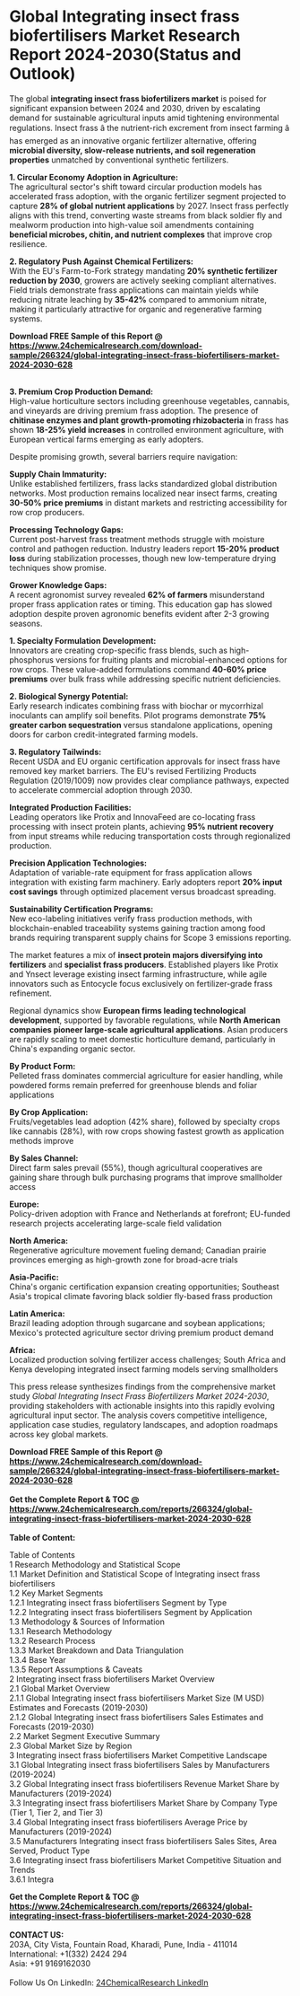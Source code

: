 <h1>Global Integrating insect frass biofertilisers Market Research Report 2024-2030(Status and Outlook)</h1><p>The global <strong>integrating insect frass biofertilizers market</strong> is poised for significant expansion between 2024 and 2030, driven by escalating demand for sustainable agricultural inputs amid tightening environmental regulations. Insect frass â the nutrient-rich excrement from insect farming â has emerged as an innovative organic fertilizer alternative, offering <strong>microbial diversity, slow-release nutrients, and soil regeneration properties</strong> unmatched by conventional synthetic fertilizers.</p><p><strong>1. Circular Economy Adoption in Agriculture:<br></strong>
The agricultural sector's shift toward circular production models has accelerated frass adoption, with the organic fertilizer segment projected to capture <strong>28% of global nutrient applications</strong> by 2027. Insect frass perfectly aligns with this trend, converting waste streams from black soldier fly and mealworm production into high-value soil amendments containing <strong>beneficial microbes, chitin, and nutrient complexes</strong> that improve crop resilience.</p><p><strong>2. Regulatory Push Against Chemical Fertilizers:<br></strong>
With the EU's Farm-to-Fork strategy mandating <strong>20% synthetic fertilizer reduction by 2030</strong>, growers are actively seeking compliant alternatives. Field trials demonstrate frass applications can maintain yields while reducing nitrate leaching by <strong>35-42%</strong> compared to ammonium nitrate, making it particularly attractive for organic and regenerative farming systems.</p><div><b>Download FREE Sample of this Report @ 
            <a href="https://www.24chemicalresearch.com/download-sample/266324/global-integrating-insect-frass-biofertilisers-market-2024-2030-628">
            https://www.24chemicalresearch.com/download-sample/266324/global-integrating-insect-frass-biofertilisers-market-2024-2030-628</a></b></div><br><p><strong>3. Premium Crop Production Demand:<br></strong>
High-value horticulture sectors including greenhouse vegetables, cannabis, and vineyards are driving premium frass adoption. The presence of <strong>chitinase enzymes and plant growth-promoting rhizobacteria</strong> in frass has shown <strong>18-25% yield increases</strong> in controlled environment agriculture, with European vertical farms emerging as early adopters.</p><p>Despite promising growth, several barriers require navigation:</p><p><strong>Supply Chain Immaturity:<br></strong>
Unlike established fertilizers, frass lacks standardized global distribution networks. Most production remains localized near insect farms, creating <strong>30-50% price premiums</strong> in distant markets and restricting accessibility for row crop producers.</p><p><strong>Processing Technology Gaps:<br></strong>
Current post-harvest frass treatment methods struggle with moisture control and pathogen reduction. Industry leaders report <strong>15-20% product loss</strong> during stabilization processes, though new low-temperature drying techniques show promise.</p><p><strong>Grower Knowledge Gaps:<br></strong>
A recent agronomist survey revealed <strong>62% of farmers</strong> misunderstand proper frass application rates or timing. This education gap has slowed adoption despite proven agronomic benefits evident after 2-3 growing seasons.</p><p><strong>1. Specialty Formulation Development:<br></strong>
Innovators are creating crop-specific frass blends, such as high-phosphorus versions for fruiting plants and microbial-enhanced options for row crops. These value-added formulations command <strong>40-60% price premiums</strong> over bulk frass while addressing specific nutrient deficiencies.</p><p><strong>2. Biological Synergy Potential:<br></strong>
Early research indicates combining frass with biochar or mycorrhizal inoculants can amplify soil benefits. Pilot programs demonstrate <strong>75% greater carbon sequestration</strong> versus standalone applications, opening doors for carbon credit-integrated farming models.</p><p><strong>3. Regulatory Tailwinds:<br></strong>
Recent USDA and EU organic certification approvals for insect frass have removed key market barriers. The EU's revised Fertilizing Products Regulation (2019/1009) now provides clear compliance pathways, expected to accelerate commercial adoption through 2030.</p><p><strong>Integrated Production Facilities:<br></strong>
Leading operators like Protix and InnovaFeed are co-locating frass processing with insect protein plants, achieving <strong>95% nutrient recovery</strong> from input streams while reducing transportation costs through regionalized production.</p><p><strong>Precision Application Technologies:<br></strong>
Adaptation of variable-rate equipment for frass application allows integration with existing farm machinery. Early adopters report <strong>20% input cost savings</strong> through optimized placement versus broadcast spreading.</p><p><strong>Sustainability Certification Programs:<br></strong>
New eco-labeling initiatives verify frass production methods, with blockchain-enabled traceability systems gaining traction among food brands requiring transparent supply chains for Scope 3 emissions reporting.</p><p>The market features a mix of <strong>insect protein majors diversifying into fertilizers</strong> and <strong>specialist frass producers</strong>. Established players like Protix and Ynsect leverage existing insect farming infrastructure, while agile innovators such as Entocycle focus exclusively on fertilizer-grade frass refinement.</p><p>Regional dynamics show <strong>European firms leading technological development</strong>, supported by favorable regulations, while <strong>North American companies pioneer large-scale agricultural applications</strong>. Asian producers are rapidly scaling to meet domestic horticulture demand, particularly in China's expanding organic sector.</p><p><strong>By Product Form:<br></strong>
Pelleted frass dominates commercial agriculture for easier handling, while powdered forms remain preferred for greenhouse blends and foliar applications</p><p><strong>By Crop Application:<br></strong>
Fruits/vegetables lead adoption (42% share), followed by specialty crops like cannabis (28%), with row crops showing fastest growth as application methods improve</p><p><strong>By Sales Channel:<br></strong>
Direct farm sales prevail (55%), though agricultural cooperatives are gaining share through bulk purchasing programs that improve smallholder access</p><p><strong>Europe:<br></strong>
Policy-driven adoption with France and Netherlands at forefront; EU-funded research projects accelerating large-scale field validation</p><p><strong>North America:<br></strong>
Regenerative agriculture movement fueling demand; Canadian prairie provinces emerging as high-growth zone for broad-acre trials</p><p><strong>Asia-Pacific:<br></strong>
China's organic certification expansion creating opportunities; Southeast Asia's tropical climate favoring black soldier fly-based frass production</p><p><strong>Latin America:<br></strong>
Brazil leading adoption through sugarcane and soybean applications; Mexico's protected agriculture sector driving premium product demand</p><p><strong>Africa:<br></strong>
Localized production solving fertilizer access challenges; South Africa and Kenya developing integrated insect farming models serving smallholders</p><p>This press release synthesizes findings from the comprehensive market study <em>Global Integrating Insect Frass Biofertilizers Market 2024-2030</em>, providing stakeholders with actionable insights into this rapidly evolving agricultural input sector. The analysis covers competitive intelligence, application case studies, regulatory landscapes, and adoption roadmaps across key global markets.</p><div><b>Download FREE Sample of this Report @ 
            <a href="https://www.24chemicalresearch.com/download-sample/266324/global-integrating-insect-frass-biofertilisers-market-2024-2030-628">
            https://www.24chemicalresearch.com/download-sample/266324/global-integrating-insect-frass-biofertilisers-market-2024-2030-628</a></b></div><br><div><b>Get the Complete Report & TOC @ 
            <a href="https://www.24chemicalresearch.com/reports/266324/global-integrating-insect-frass-biofertilisers-market-2024-2030-628">
            https://www.24chemicalresearch.com/reports/266324/global-integrating-insect-frass-biofertilisers-market-2024-2030-628</a></b></div><br>
            <b>Table of Content:</b><p>Table of Contents<br />
1 Research Methodology and Statistical Scope<br />
1.1 Market Definition and Statistical Scope of Integrating insect frass biofertilisers<br />
1.2 Key Market Segments<br />
1.2.1 Integrating insect frass biofertilisers Segment by Type<br />
1.2.2 Integrating insect frass biofertilisers Segment by Application<br />
1.3 Methodology & Sources of Information<br />
1.3.1 Research Methodology<br />
1.3.2 Research Process<br />
1.3.3 Market Breakdown and Data Triangulation<br />
1.3.4 Base Year<br />
1.3.5 Report Assumptions & Caveats<br />
2 Integrating insect frass biofertilisers Market Overview<br />
2.1 Global Market Overview<br />
2.1.1 Global Integrating insect frass biofertilisers Market Size (M USD) Estimates and Forecasts (2019-2030)<br />
2.1.2 Global Integrating insect frass biofertilisers Sales Estimates and Forecasts (2019-2030)<br />
2.2 Market Segment Executive Summary<br />
2.3 Global Market Size by Region<br />
3 Integrating insect frass biofertilisers Market Competitive Landscape<br />
3.1 Global Integrating insect frass biofertilisers Sales by Manufacturers (2019-2024)<br />
3.2 Global Integrating insect frass biofertilisers Revenue Market Share by Manufacturers (2019-2024)<br />
3.3 Integrating insect frass biofertilisers Market Share by Company Type (Tier 1, Tier 2, and Tier 3)<br />
3.4 Global Integrating insect frass biofertilisers Average Price by Manufacturers (2019-2024)<br />
3.5 Manufacturers Integrating insect frass biofertilisers Sales Sites, Area Served, Product Type<br />
3.6 Integrating insect frass biofertilisers Market Competitive Situation and Trends<br />
3.6.1 Integra</p><div><b>Get the Complete Report & TOC @ 
            <a href="https://www.24chemicalresearch.com/reports/266324/global-integrating-insect-frass-biofertilisers-market-2024-2030-628">
            https://www.24chemicalresearch.com/reports/266324/global-integrating-insect-frass-biofertilisers-market-2024-2030-628</a></b></div><br><b>CONTACT US:</b><br>
            203A, City Vista, Fountain Road, Kharadi, Pune, India - 411014<br>
            International: +1(332) 2424 294<br>
            Asia: +91 9169162030 <br><br>
            Follow Us On LinkedIn: <a href="https://www.linkedin.com/company/24chemicalresearch/">24ChemicalResearch LinkedIn</a>